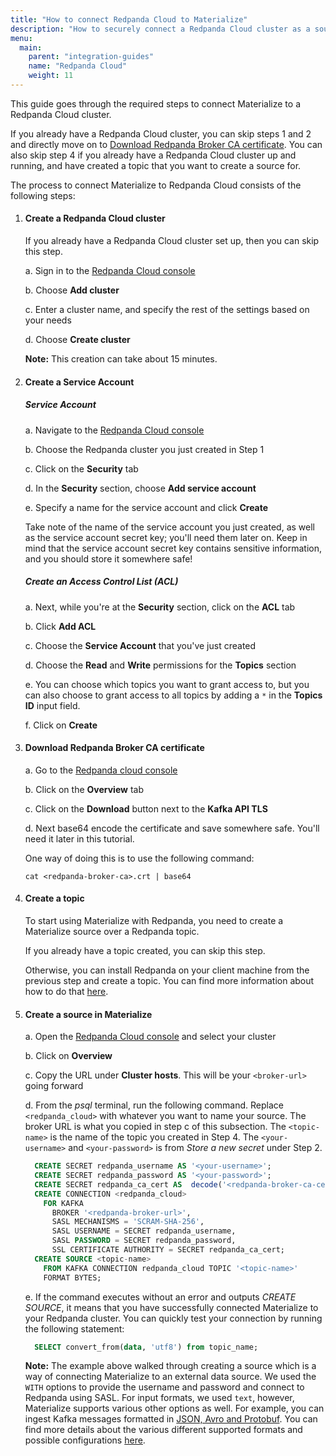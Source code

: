```yaml
---
title: "How to connect Redpanda Cloud to Materialize"
description: "How to securely connect a Redpanda Cloud cluster as a source to Materialize."
menu:
  main:
    parent: "integration-guides"
    name: "Redpanda Cloud"
    weight: 11
---
```


This guide goes through the required steps to connect Materialize to a Redpanda Cloud cluster.

If you already have a Redpanda Cloud cluster, you can skip steps 1 and 2 and directly move on to [Download Redpanda Broker CA certificate](#download-redpanda-broker-ca-certificate). You can also skip step 4 if you already have a Redpanda Cloud cluster up and running, and have created a topic that you want to create a source for.

The process to connect Materialize to Redpanda Cloud consists of the following steps:
1. #### Create a Redpanda Cloud cluster
    If you already have a Redpanda Cloud cluster set up, then you can skip this step.

    a. Sign in to the [Redpanda Cloud console](https://vectorized.cloud/)

    b. Choose **Add cluster**

    c. Enter a cluster name, and specify the rest of the settings based on your needs

    d. Choose **Create cluster**

    **Note:** This creation can take about 15 minutes.

2. #### Create a Service Account
    ##### Service Account
    a. Navigate to the [Redpanda Cloud console](https://vectorized.cloud/)

    b. Choose the Redpanda cluster you just created in Step 1

    c. Click on the **Security** tab

    d. In the **Security** section, choose **Add service account**

    e. Specify a name for the service account and click **Create**

    Take note of the name of the service account you just created, as well as the service account secret key; you'll need them later on. Keep in mind that the service account secret key contains sensitive information, and you should store it somewhere safe!

    ##### Create an Access Control List (ACL)
    a. Next, while you're at the **Security** section, click on the **ACL** tab

    b. Click **Add ACL**

    c. Choose the **Service Account** that you've just created

    d. Choose the **Read** and **Write** permissions for the **Topics** section

    e. You can choose which topics you want to grant access to, but you can also choose to grant access to all topics by adding a `*` in the **Topics ID** input field.

    f. Click on **Create**

3. #### Download Redpanda Broker CA certificate
    a. Go to the [Redpanda cloud console](https://vectorized.cloud/)

    b. Click on the **Overview** tab

    c. Click on the **Download** button next to the **Kafka API TLS**

    d. Next base64 encode the certificate and save somewhere safe. You'll need it later in this tutorial.


    One way of doing this is to use the following command:
    ```shell
    cat <redpanda-broker-ca>.crt | base64
    ```

4. #### Create a topic
    To start using Materialize with Redpanda, you need to create a Materialize source over a Redpanda topic.

    If you already have a topic created, you can skip this step.

    Otherwise, you can install Redpanda on your client machine from the previous step and create a topic. You can find more information about how to do that [here](https://docs.redpanda.com/docs/reference/rpk-commands/#rpk-topic-create).


5. #### Create a source in Materialize
    a. Open the [Redpanda Cloud console](https://vectorized.cloud/) and select your cluster

    b. Click on **Overview**

    c. Copy the URL under **Cluster hosts**. This will be your `<broker-url>` going forward

    d. From the _psql_ terminal, run the following command. Replace `<redpanda_cloud>` with whatever you want to name your source. The broker URL is what you copied in step c of this subsection. The `<topic-name>` is the name of the topic you created in Step 4. The `<your-username>` and `<your-password>` is from _Store a new secret_ under Step 2.
    ```sql
      CREATE SECRET redpanda_username AS '<your-username>';
      CREATE SECRET redpanda_password AS '<your-password>';
      CREATE SECRET redpanda_ca_cert AS  decode('<redpanda-broker-ca-cert>', 'base64'); -- The base64 encoded certificate
      CREATE CONNECTION <redpanda_cloud>
        FOR KAFKA
          BROKER '<redpanda-broker-url>',
          SASL MECHANISMS = 'SCRAM-SHA-256',
          SASL USERNAME = SECRET redpanda_username,
          SASL PASSWORD = SECRET redpanda_password,
          SSL CERTIFICATE AUTHORITY = SECRET redpanda_ca_cert;
      CREATE SOURCE <topic-name>
        FROM KAFKA CONNECTION redpanda_cloud TOPIC '<topic-name>'
        FORMAT BYTES;
    ```

    e. If the command executes without an error and outputs _CREATE SOURCE_, it means that you have successfully connected Materialize to your Redpanda cluster. You can quickly test your connection by running the following statement:
    ```sql
      SELECT convert_from(data, 'utf8') from topic_name;
    ```

    **Note:** The example above walked through creating a source which is a way of connecting Materialize to an external data source. We used the `WITH` options to provide the username and password and connect to Redpanda using SASL. For input formats, we used `text`, however, Materialize supports various other options as well. For example, you can ingest Kafka messages formatted in [JSON, Avro and Protobuf](/sql/create-source/kafka/#supported-formats). You can find more details about the various different supported formats and possible configurations [here](/sql/create-source/kafka/).
